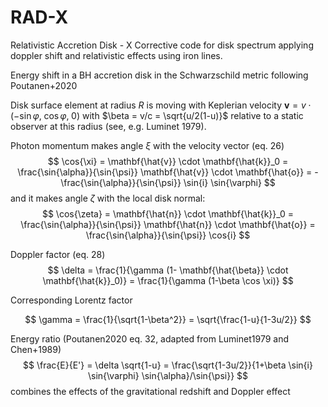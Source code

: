 # RAD-X
Relativistic Accretion Disk - X
Corrective code for disk spectrum applying doppler shift and relativistic effects using iron lines.

Energy shift in a BH accretion disk in the Schwarzschild metric following Poutanen+2020


Disk surface element at radius $R$ is moving with Keplerian velocity $\mathbf{v}= v \cdot (-\sin{\varphi}, \; \cos{\varphi}, \; 0)$ with $\beta = v/c = \sqrt{u/2(1-u)}$ relative to a static observer at this radius (see, e.g. Luminet 1979).

Photon momentum makes angle $\xi$ with the velocity vector (eq. 26)
$$
\cos{\xi} = \mathbf{\hat{v}} \cdot \mathbf{\hat{k}}_0 = \frac{\sin{\alpha}}{\sin{\psi}} \mathbf{\hat{v}} \cdot \mathbf{\hat{o}} = - \frac{\sin{\alpha}}{\sin{\psi}} \sin{i} \sin{\varphi}
$$
and it makes angle $\zeta$ with the local disk normal:
$$
\cos{\zeta} = \mathbf{\hat{n}} \cdot \mathbf{\hat{k}}_0 = \frac{\sin{\alpha}}{\sin{\psi}} \mathbf{\hat{n}} \cdot \mathbf{\hat{o}} = \frac{\sin{\alpha}}{\sin{\psi}} \cos{i}
$$


Doppler factor (eq. 28)
$$
\delta = \frac{1}{\gamma (1- \mathbf{\hat{\beta}} \cdot \mathbf{\hat{k}}_0)} = \frac{1}{\gamma (1-\beta \cos \xi)}
$$

Corresponding Lorentz factor

$$
\gamma = \frac{1}{\sqrt{1-\beta^2}} = \sqrt{\frac{1-u}{1-3u/2}}
$$

Energy ratio (Poutanen2020 eq. 32, adapted from Luminet1979 and Chen+1989)
$$
\frac{E}{E'} = \delta \sqrt{1-u} = \frac{\sqrt{1-3u/2}}{1+\beta \sin{i} \sin{\varphi} \sin{\alpha}/\sin{\psi}}
$$
combines the effects of the gravitational redshift and Doppler effect


